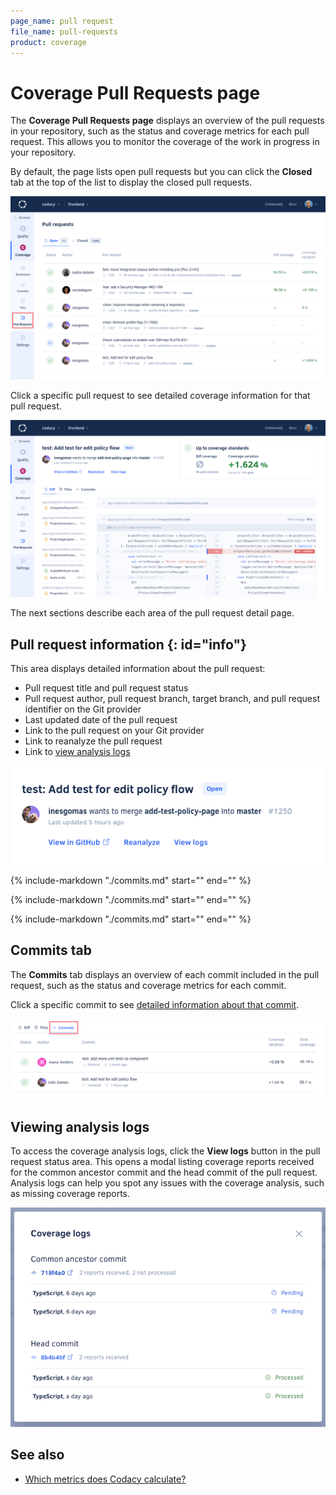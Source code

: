 ```yaml
---
page_name: pull request
file_name: pull-requests
product: coverage
---
```


# Coverage Pull Requests page

The **Coverage Pull Requests page** displays an overview of the pull requests in your repository, such as the status and coverage metrics for each pull request. This allows you to monitor the coverage of the work in progress in your repository.

By default, the page lists open pull requests but you can click the **Closed** tab at the top of the list to display the closed pull requests.

![Pull Requests page](images/pull-requests.png)

Click a specific pull request to see detailed coverage information for that pull request.

![Pull request detail](images/pull-requests-detail.png)

The next sections describe each area of the pull request detail page.

## Pull request information {: id="info"}

This area displays detailed information about the pull request:

-   Pull request title and pull request status
-   Pull request author, pull request branch, target branch, and pull request identifier on the Git provider
-   Last updated date of the pull request
-   Link to the pull request on your Git provider
-   Link to reanalyze the pull request
-   Link to [view analysis logs](#viewing-analysis-logs)

![Pull request information](images/pull-requests-detail-information.png)

{%
    include-markdown "./commits.md"
    start="<!--coverage-overview-start-->"
    end="<!--coverage-overview-end-->"
%}

{%
    include-markdown "./commits.md"
    start="<!--tab-diff-start-->"
    end="<!--tab-diff-end-->"
%}

{%
    include-markdown "./commits.md"
    start="<!--tab-files-start-->"
    end="<!--tab-files-end-->"
%}

## Commits tab

The **Commits** tab displays an overview of each commit included in the pull request, such as the status and coverage metrics for each commit.

Click a specific commit to see [detailed information about that commit](commits.md#info).

![Commits tab](images/pull-requests-tab-commits.png)

## Viewing analysis logs

To access the coverage analysis logs, click the **View logs** button in the pull request status area. This opens a modal listing coverage reports received for the common ancestor commit and the head commit of the pull request. Analysis logs can help you spot any issues with the coverage analysis, such as missing coverage reports.

![View logs modal](images/pull-requests-coverage-view-logs-modal.png)

## See also

-   [Which metrics does Codacy calculate?](../faq/code-analysis/which-metrics-does-codacy-calculate.md)
